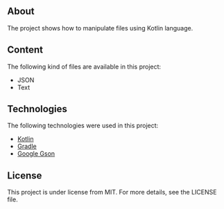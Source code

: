 ## About
The project shows how to manipulate files using Kotlin language. 

## Content
The following kind of files are available in this project:

* JSON
* Text

## Technologies
The following technologies were used in this project:

* [Kotlin](https://kotlinlang.org/)
* [Gradle](https://gradle.org/)
* [Google Gson](https://github.com/google/gson)

## License
This project is under license from MIT. For more details, see the LICENSE file.
